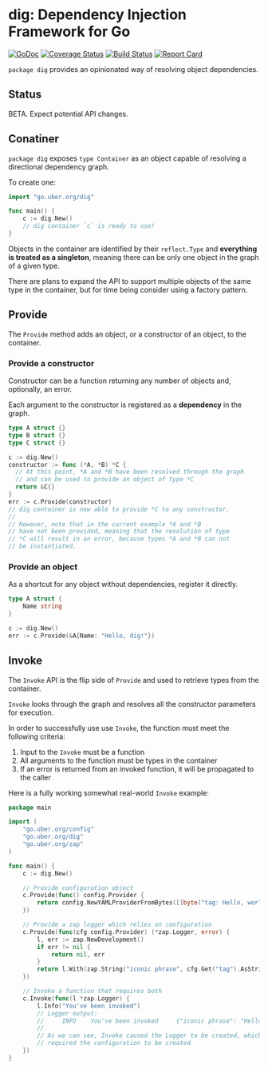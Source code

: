 # dig: Dependency Injection Framework for Go

[![GoDoc][doc-img]][doc]
[![Coverage Status][cov-img]][cov]
[![Build Status][ci-img]][ci]
[![Report Card][report-card-img]][report-card]

`package dig` provides an opinionated way of resolving object dependencies.

## Status

BETA. Expect potential API changes.

## Conatiner

`package dig` exposes `type Container` as an object capable of resolving a
directional dependency graph.

To create one:
```go
import "go.uber.org/dig"

func main() {
	c := dig.New()
	// dig container `c` is ready to use!
}
```

Objects in the container are identified by their `reflect.Type` and **everything
is treated as a singleton**, meaning there can be only one object in the graph
of a given type.

There are plans to expand the API to support multiple objects of the same type
in the container, but for time being consider using a factory pattern.

## Provide

The `Provide` method adds an object, or a constructor of an object, to the container.

### Provide a constructor

Constructor can be a function returning any number of objects and, optionally,
an error.

Each argument to the constructor is registered as a **dependency** in the graph.

```go
type A struct {}
type B struct {}
type C struct {}

c := dig.New()
constructor := func (*A, *B) *C {
  // At this point, *A and *B have been resolved through the graph
  // and can be used to provide an object of type *C
  return &C{}
}
err := c.Provide(constructor)
// dig container is now able to provide *C to any constructor.
//
// However, note that in the current example *A and *B
// have not been provided, meaning that the resolution of type
// *C will result in an error, because types *A and *B can not
// be instantiated.
```

### Provide an object

As a shortcut for any object without dependencies, register it directly.

```go
type A struct {
	Name string
}

c := dig.New()
err := c.Provide(&A{Name: "Hello, dig!"})
```

## Invoke

The `Invoke` API is the flip side of `Provide` and used to retrieve types from the container.

`Invoke` looks through the graph and resolves all the constructor parameters for execution.

In order to successfully use use `Invoke`, the function must meet the following criteria:

1. Input to the `Invoke` must be a function
1. All arguments to the function must be types in the container
1. If an error is returned from an invoked function, it will be propagated to the caller

Here is a fully working somewhat real-world `Invoke` example:

```go
package main

import (
	"go.uber.org/config"
	"go.uber.org/dig"
	"go.uber.org/zap"
)

func main() {
	c := dig.New()

	// Provide configuration object
	c.Provide(func() config.Provider {
		return config.NewYAMLProviderFromBytes([]byte("tag: Hello, world!"))
	})

	// Provide a zap logger which relies on configuration
	c.Provide(func(cfg config.Provider) (*zap.Logger, error) {
		l, err := zap.NewDevelopment()
		if err != nil {
			return nil, err
		}
		return l.With(zap.String("iconic phrase", cfg.Get("tag").AsString())), nil
	})

	// Invoke a function that requires both
	c.Invoke(func(l *zap.Logger) {
		l.Info("You've been invoked")
		// Logger output:
		//     INFO    You've been invoked     {"iconic phrase": "Hello, world!"}
		//
		// As we can see, Invoke caused the Logger to be created, which in turn
		// required the configuration to be created.
	})
}
```

[doc]: https://godoc.org/go.uber.org/dig
[doc-img]: https://godoc.org/go.uber.org/dig?status.svg
[cov]: https://coveralls.io/github/uber-go/dig?branch=master
[cov-img]: https://coveralls.io/repos/github/uber-go/dig/badge.svg?branch=master
[ci]: https://travis-ci.org/uber-go/dig
[ci-img]: https://travis-ci.org/uber-go/dig.svg?branch=master
[report-card]: https://goreportcard.com/report/github.com/uber-go/dig
[report-card-img]: https://goreportcard.com/badge/github.com/uber-go/dig
